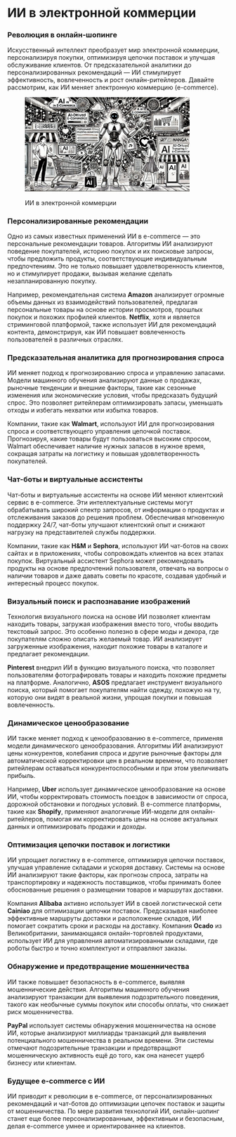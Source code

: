 # ИИ в электронной коммерции

### Революция в онлайн-шопинге

Искусственный интеллект преобразует мир электронной коммерции, персонализируя покупки, оптимизируя цепочки поставок и улучшая обслуживание клиентов. От предсказательной аналитики до персонализированных рекомендаций — ИИ стимулирует эффективность, вовлеченность и рост онлайн-ритейлеров. Давайте рассмотрим, как ИИ меняет электронную коммерцию (e-commerce).

<div align="left"><figure><img src="../../.gitbook/assets/image (58).png" alt="" width="375"><figcaption><p>ИИ в электронной коммерции</p></figcaption></figure></div>

### Персонализированные рекомендации

Одно из самых известных применений ИИ в e-commerce — это персональные рекомендации товаров. Алгоритмы ИИ анализируют поведение покупателей, историю покупок и их поисковые запросы, чтобы предложить продукты, соответствующие индивидуальным предпочтениям. Это не только повышает удовлетворенность клиентов, но и стимулирует продажи, вызывая желание сделать незапланированную покупку.

Например, рекомендательная система **Amazon** анализирует огромные объемы данных из взаимодействий пользователей, предлагая персональные товары на основе истории просмотров, прошлых покупок и похожих профилей клиентов. **Netflix**, хотя и является стриминговой платформой, также использует ИИ для рекомендаций контента, демонстрируя, как ИИ повышает вовлеченность пользователей в различных отраслях.

### Предсказательная аналитика для прогнозирования спроса

ИИ меняет подход к прогнозированию спроса и управлению запасами. Модели машинного обучения анализируют данные о продажах, рыночные тенденции и внешние факторы, такие как сезонные изменения или экономические условия, чтобы предсказать будущий спрос. Это позволяет ритейлерам оптимизировать запасы, уменьшать отходы и избегать нехватки или избытка товаров.

Компании, такие как **Walmart**, используют ИИ для прогнозирования спроса и соответствующего управления цепочкой поставок. Прогнозируя, какие товары будут пользоваться высоким спросом, Walmart обеспечивает наличие нужных запасов в нужное время, сокращая затраты на логистику и повышая удовлетворенность покупателей.

### Чат-боты и виртуальные ассистенты

Чат-боты и виртуальные ассистенты на основе ИИ меняют клиентский сервис в e-commerce. Эти интеллектуальные системы могут обрабатывать широкий спектр запросов, от информации о продуктах и отслеживания заказов до решения проблем. Обеспечивая мгновенную поддержку 24/7, чат-боты улучшают клиентский опыт и снижают нагрузку на представителей службы поддержки.

Компании, такие как **H\&M** и **Sephora**, используют ИИ чат-ботов на своих сайтах и в приложениях, чтобы сопровождать клиентов на всех этапах покупок. Виртуальный ассистент Sephora может рекомендовать продукты на основе предпочтений пользователя, отвечать на вопросы о наличии товаров и даже давать советы по красоте, создавая удобный и интересный процесс покупок.

### Визуальный поиск и распознавание изображений

Технология визуального поиска на основе ИИ позволяет клиентам находить товары, загружая изображения вместо того, чтобы вводить текстовый запрос. Это особенно полезно в сфере моды и декора, где покупателям сложно описать желаемый товар. ИИ анализирует загруженные изображения, находит похожие товары в каталоге и предлагает рекомендации.

**Pinterest** внедрил ИИ в функцию визуального поиска, что позволяет пользователям фотографировать товары и находить похожие предметы на платформе. Аналогично, **ASOS** предлагает инструмент визуального поиска, который помогает покупателям найти одежду, похожую на ту, которую они видят в реальной жизни, упрощая покупки и повышая вовлеченность.

### Динамическое ценообразование

ИИ также меняет подход к ценообразованию в e-commerce, применяя модели динамического ценообразования. Алгоритмы ИИ анализируют цены конкурентов, колебания спроса и другие рыночные факторы для автоматической корректировки цен в реальном времени, что позволяет ритейлерам оставаться конкурентоспособными и при этом увеличивать прибыль.

Например, **Uber** использует динамическое ценообразование на основе ИИ, чтобы корректировать стоимость поездок в зависимости от спроса, дорожной обстановки и погодных условий. В e-commerce платформы, такие как **Shopify**, применяют аналогичные ИИ-модели для онлайн-ритейлеров, помогая им корректировать цены на основе актуальных данных и оптимизировать продажи и доходы.

### Оптимизация цепочки поставок и логистики

ИИ упрощает логистику в e-commerce, оптимизируя цепочки поставок, улучшая управление складами и ускоряя доставку. Системы на основе ИИ анализируют такие факторы, как прогнозы спроса, затраты на транспортировку и надежность поставщиков, чтобы принимать более обоснованные решения о размещении товаров и маршрутах доставки.

Компания **Alibaba** активно использует ИИ в своей логистической сети **Cainiao** для оптимизации цепочки поставок. Предсказывая наиболее эффективные маршруты доставки и расположение складов, ИИ помогает сократить сроки и расходы на доставку. Компания **Ocado** из Великобритании, занимающаяся онлайн-торговлей продуктами, использует ИИ для управления автоматизированными складами, где роботы быстро и точно комплектуют и отправляют заказы.

### Обнаружение и предотвращение мошенничества

ИИ также повышает безопасность в e-commerce, выявляя мошеннические действия. Алгоритмы машинного обучения анализируют транзакции для выявления подозрительного поведения, такого как необычные суммы покупок или способы оплаты, что снижает риск мошенничества.

**PayPal** использует системы обнаружения мошенничества на основе ИИ, которые анализируют миллиарды транзакций для выявления потенциального мошенничества в реальном времени. Эти системы отмечают подозрительные транзакции и предотвращают мошенническую активность ещё до того, как она нанесет ущерб бизнесу или клиентам.

### Будущее e-commerce с ИИ

ИИ приводит к революции в e-commerce, от персонализированных рекомендаций и чат-ботов до оптимизации цепочек поставок и защиты от мошенничества. По мере развития технологий ИИ, онлайн-шопинг станет еще более персонализированным, эффективным и безопасным, делая e-commerce умнее и ориентированнее на клиентов.
